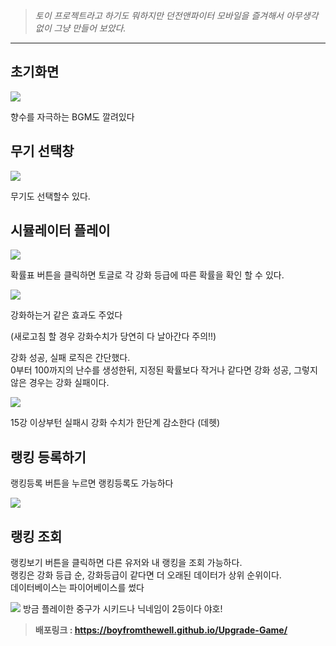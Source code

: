 > _토이 프로젝트라고 하기도 뭐하지만 던전앤파이터 모바일을 즐겨해서 아무생각 없이 그냥 만들어 보았다._

***
## 초기화면
![](https://velog.velcdn.com/images/boyfromthewell/post/d2950e7a-1fec-4115-9852-bedf1189dcc5/image.png)

향수를 자극하는 BGM도 깔려있다

## 무기 선택창
![](https://velog.velcdn.com/images/boyfromthewell/post/1fc1ce07-1a89-4ad4-bb12-2d5c1b60ed31/image.png)

무기도 선택할수 있다.

## 시뮬레이터 플레이

![](https://velog.velcdn.com/images/boyfromthewell/post/0fd5739b-fbb4-4df3-b949-ca49864d67b1/image.png)

확률표 버튼을 클릭하면 토글로 각 강화 등급에 따른 확률을 확인 할 수 있다. 

![](https://velog.velcdn.com/images/boyfromthewell/post/5964971e-8f27-4ec0-b8fb-c4b8239465bf/image.gif)

강화하는거 같은 효과도 주었다

(새로고침 할 경우 강화수치가 당연히 다 날아간다 주의!!)

강화 성공, 실패 로직은 간단했다.  
0부터 100까지의 난수를 생성한뒤, 지정된 확률보다 작거나 같다면 강화 성공, 그렇지 않은 경우는 강화 실패이다.

![](https://velog.velcdn.com/images/boyfromthewell/post/678117f4-01c2-4705-80be-f7711dd85594/image.png)

15강 이상부턴 실패시 강화 수치가 한단계 감소한다 (데헷)

## 랭킹 등록하기

랭킹등록 버튼을 누르면 랭킹등록도 가능하다

![](https://velog.velcdn.com/images/boyfromthewell/post/cc0bfe38-b031-4619-a70e-a7b9415585fe/image.png)

## 랭킹 조회

랭킹보기 버튼을 클릭하면 다른 유저와 내 랭킹을 조회 가능하다.  
랭킹은 강화 등급 순, 강화등급이 같다면 더 오래된 데이터가 상위 순위이다.  
데이터베이스는 파이어베이스를 썼다

![](https://velog.velcdn.com/images/boyfromthewell/post/5738fb66-d1f0-455e-9ae2-974312efd861/image.png) 방금 플레이한 중구가 시키드나 닉네임이 2등이다 야호!

> **배포링크 : https://boyfromthewell.github.io/Upgrade-Game/**
